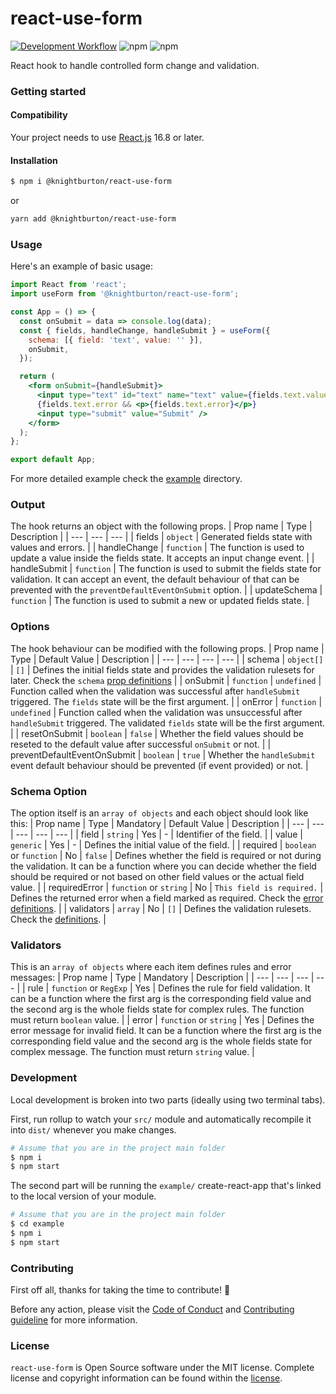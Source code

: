 # react-use-form

[![Development Workflow](https://github.com/knightburton/react-use-form/actions/workflows/development.yml/badge.svg)](https://github.com/knightburton/react-use-form/actions/workflows/development.yml)
![npm](https://img.shields.io/npm/v/@knightburton/react-use-form)
![npm](https://img.shields.io/npm/dt/@knightburton/react-use-form)

React hook to handle controlled form change and validation.

### Getting started
#### Compatibility
Your project needs to use [React.js](https://reactjs.org/) 16.8 or later.

#### Installation
```bash
$ npm i @knightburton/react-use-form
```
or
```bash
yarn add @knightburton/react-use-form
```

### Usage
Here's an example of basic usage:
```jsx
import React from 'react';
import useForm from '@knightburton/react-use-form';

const App = () => {
  const onSubmit = data => console.log(data);
  const { fields, handleChange, handleSubmit } = useForm({
    schema: [{ field: 'text', value: '' }],
    onSubmit,
  });

  return (
    <form onSubmit={handleSubmit}>
      <input type="text" id="text" name="text" value={fields.text.value} onChange={handleChange} />
      {fields.text.error && <p>{fields.text.error}</p>}
      <input type="submit" value="Submit" />
    </form>
  );
};

export default App;
```
For more detailed example check the [example](./example) directory.

### Output
The hook returns an object with the following props.
| Prop name | Type | Description |
| --- | --- | --- |
| fields | `object` | Generated fields state with values and errors. |
| handleChange | `function` | The function is used to update a value inside the fields state. It accepts an input change event. |
| handleSubmit | `function` | The function is used to submit the fields state for validation. It can accept an event, the default behaviour of that can be prevented with the `preventDefaultEventOnSubmit` option. |
| updateSchema | `function` | The function is used to submit a new or updated fields state. |

### Options
The hook behaviour can be modified with the following props.
| Prop name | Type | Default Value | Description |
| --- | --- | --- | --- |
| schema | `object[]` | `[]` | Defines the initial fields state and provides the validation rulesets for later. Check the `schema` [prop definitions](https://github.com/knightburton/react-use-form#schema-option) |
| onSubmit | `function` | `undefined` | Function called when the validation was successful after `handleSubmit` triggered. The `fields` state will be the first argument. |
| onError | `function` | `undefined` | Function called when the validation was unsuccessful after `handleSubmit` triggered. The validated `fields` state will be the first argument. |
| resetOnSubmit | `boolean` | `false` | Whether the field values should be reseted to the default value after successful `onSubmit` or not. |
| preventDefaultEventOnSubmit | `boolean` | `true` | Whether the `handleSubmit` event default behaviour should be prevented (if event provided) or not. |

### Schema Option
The option itself is an `array of objects` and each object should look like this:
| Prop name | Type | Mandatory | Default Value | Description |
| --- | --- | --- | --- | --- |
| field | `string` | Yes | - | Identifier of the field. |
| value | `generic` | Yes | - | Defines the initial value of the field. |
| required | `boolean` or `function` | No | `false` | Defines whether the field is required or not during the validation. It can be a function where you can decide whether the field should be required or not based on other field values or the actual field value. |
| requiredError | `function` or `string` | No | `This field is required.` | Defines the returned error when a field marked as required. Check the [error definitions](https://github.com/knightburton/react-use-form#validators). |
| validators | `array` | No | `[]` | Defines the validation rulesets. Check the [definitions](https://github.com/knightburton/react-use-form#validators). |

### Validators
This is an `array of objects` where each item defines rules and error messages:
| Prop name | Type | Mandatory | Description |
| --- | --- | --- | --- |
| rule | `function` or `RegExp` | Yes | Defines the rule for field validation. It can be a function where the first arg is the corresponding field value and the second arg is the whole fields state for complex rules. The function must return `boolean` value. |
| error | `function` or `string` | Yes | Defines the error message for invalid field. It can be a function where the first arg is the corresponding field value and the second arg is the whole fields state for complex message. The function must return `string` value. |

### Development
Local development is broken into two parts (ideally using two terminal tabs).

First, run rollup to watch your `src/` module and automatically recompile it into `dist/` whenever you make changes.
```bash
# Assume that you are in the project main folder
$ npm i
$ npm start
```
The second part will be running the `example/` create-react-app that's linked to the local version of your module.
```bash
# Assume that you are in the project main folder
$ cd example
$ npm i
$ npm start
```

### Contributing
First off all, thanks for taking the time to contribute! :muscle:

Before any action, please visit the [Code of Conduct](https://github.com/knightburton/react-use-form/blob/main/CODE_OF_CONDUCT.md) and [Contributing guideline](https://github.com/knightburton/react-use-form/blob/main/CONTRIBUTING.md) for more information.

### License

`react-use-form` is Open Source software under the MIT license. Complete license and copyright information can be found within the [license](https://github.com/knightburton/react-use-form/blob/main/LICENSE).
